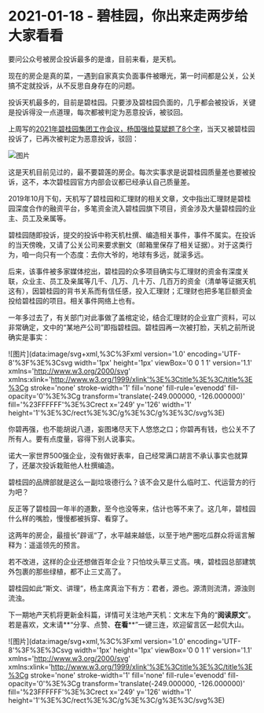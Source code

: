 # 2021-01-18 - 碧桂园，你出来走两步给大家看看

要问公众号被房企投诉最多的是谁，目前来看，是天机。

现在的房企是真的菜，一遇到自家真实负面事件被曝光，第一时间都是公关，公关搞不定就投诉，从不反思自身存在的问题。

投诉天机最多的，目前是碧桂园。只要涉及碧桂园负面的，几乎都会被投诉，关键是投诉得没一点道理，每次都被判定为恶意投诉，被驳回。

上周写的[2021年碧桂园集团工作会议，杨国强给莫斌题了8个字](http://mp.weixin.qq.com/s?__biz=MzI1MzI4MDk5NA==&mid=2247486680&idx=1&sn=0d9bddca5f0503b54e0c03a7f9a0794e&chksm=e9d79b55dea012437faf954c3f2da0f5ffc229ccd9ca633b48803b3ab8be594fb46579c74b94&scene=21#wechat_redirect)，当天又被碧桂园投诉了，已再次被判定为恶意投诉，驳回：

![图片](https://mmbiz.qpic.cn/mmbiz_png/11MRJ9lllc20zzXE8ibujgaVhEs2iadibwgjfTibpfSH6xyLRYo7Mn7s63Xnq3qHNy3jkHEqrOU2Q4qVCjnSibGEOHA/640?wx_fmt=png&tp=webp&wxfrom=5&wx_lazy=1)

这是天机目前见过的，最不要碧莲的房企。每次实事求是说碧桂园质量差也要被投诉，这不，本次碧桂园官方内部会议都已经承认自己质量差。

2019年10月下旬，天机写了碧桂园和汇理财的相关文章，文中指出汇理财是碧桂园深度合作的融资平台，多笔资金流入碧桂园旗下项目，资金涉及大量碧桂园的业主、员工及亲属等。

碧桂园随即投诉，提交的投诉中称天机杜撰、编造相关事件，事件不属实。在投诉的当天傍晚，又请了公关公司来要求删文（邮箱里保存了相关证据）。对于这类行为，咱一向只有一个态度：去你大爷的，地球有多远，就滚多远。

后来，该事件被多家媒体挖出，碧桂园的众多项目确实与汇理财的资金有深度关联，众业主、员工及亲属等几千、几万、几十万、几百万的资金（清单等证据天机这有），因碧桂园的背书关系而有信任感，投入汇理财；汇理财也把多笔巨额资金投给碧桂园的项目。相关事件网络上也有。

一年多过去了，有关部门对此事做了盖棺定论，结合汇理财的企业宣广资料，可以非常确定，文中的“某地产公司”即指碧桂园。碧桂园再一次被打脸，天机之前所说确实是事实：

![图片](data:image/svg+xml,%3C%3Fxml version='1.0' encoding='UTF-8'%3F%3E%3Csvg width='1px' height='1px' viewBox='0 0 1 1' version='1.1' xmlns='http://www.w3.org/2000/svg' xmlns:xlink='http://www.w3.org/1999/xlink'%3E%3Ctitle%3E%3C/title%3E%3Cg stroke='none' stroke-width='1' fill='none' fill-rule='evenodd' fill-opacity='0'%3E%3Cg transform='translate(-249.000000, -126.000000)' fill='%23FFFFFF'%3E%3Crect x='249' y='126' width='1' height='1'%3E%3C/rect%3E%3C/g%3E%3C/g%3E%3C/svg%3E)

你碧再强，也不能胡说八道，妄图堵尽天下人悠悠之口；你碧再有钱，也公关不了所有人。要有点度量，容得下别人说事实。

诺大一家世界500强企业，没有做好表率，自己经常满口胡言不承认事实也就算了，还屡次投诉栽赃他人杜撰编造。

碧桂园的品牌部就是这么一副垃圾德行么？该不会又是什么临时工、代运营方的行为吧？

反正等了碧桂园一年半的道歉，至今也没等来，估计也等不来了。这几年，碧桂园什么样的嘴脸，慢慢都被拆穿、看穿了。

这两年的房企，最擅长”辟谣“了，水平越来越低，以至于地产圈吃瓜群众将谣言解释为：遥遥领先的预言。

若不改进，这样的企业还想做百年企业？只怕坟头草三丈高。咦，碧桂园总部建筑外包裹的那些绿植，都不止三丈高了。

碧桂园如此”斯文、讲理“，杨主席真治下有方：君者，源也。源清则流清，源浊则流浊。

下一期地产天机将更新金科篇，详情可关注地产天机：文末左下角的“**阅读原文**”。若是喜欢，文末请**“分享、点赞、**在看****”一键三连，欢迎留言区一起侃大山。

![图片](data:image/svg+xml,%3C%3Fxml version='1.0' encoding='UTF-8'%3F%3E%3Csvg width='1px' height='1px' viewBox='0 0 1 1' version='1.1' xmlns='http://www.w3.org/2000/svg' xmlns:xlink='http://www.w3.org/1999/xlink'%3E%3Ctitle%3E%3C/title%3E%3Cg stroke='none' stroke-width='1' fill='none' fill-rule='evenodd' fill-opacity='0'%3E%3Cg transform='translate(-249.000000, -126.000000)' fill='%23FFFFFF'%3E%3Crect x='249' y='126' width='1' height='1'%3E%3C/rect%3E%3C/g%3E%3C/g%3E%3C/svg%3E)